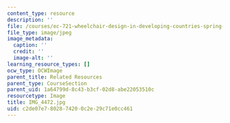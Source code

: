 ```yaml
---
content_type: resource
description: ''
file: /courses/ec-721-wheelchair-design-in-developing-countries-spring-2009/c2de07e7802874200c2e29c71e0cc461_IMG_4472.jpg
file_type: image/jpeg
image_metadata:
  caption: ''
  credit: ''
  image-alt: ''
learning_resource_types: []
ocw_type: OCWImage
parent_title: Related Resources
parent_type: CourseSection
parent_uid: 1a64799d-8c43-b3cf-02d8-abe22053510c
resourcetype: Image
title: IMG_4472.jpg
uid: c2de07e7-8028-7420-0c2e-29c71e0cc461
---
```

